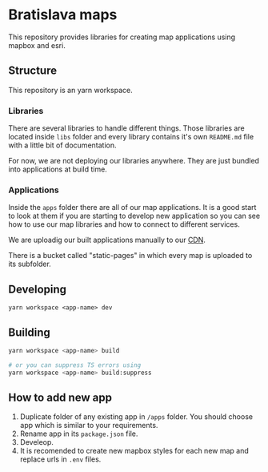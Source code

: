 # Bratislava maps

This repository provides libraries for creating map applications using mapbox and esri.

## Structure

This repository is an yarn workspace.

### Libraries

There are several libraries to handle different things. Those libraries are located inside `libs` folder and every library contains it's own `README.md` file with a little bit of documentation.

For now, we are not deploying our libraries anywhere. They are just bundled into applications at build time.

### Applications

Inside the `apps` folder there are all of our map applications. It is a good start to look at them if you are starting to develop new application so you can see how to use our map libraries and how to connect to different services.

We are uploadig our built applications manually to our [CDN](https://cdn.bratislava.sk/buckets/static-pages/browse).

There is a bucket called "static-pages" in which every map is uploaded to its subfolder.

## Developing

```
yarn workspace <app-name> dev
```

## Building

```bash
yarn workspace <app-name> build

# or you can suppress TS errors using
yarn workspace <app-name> build:suppress
```

## How to add new app

1. Duplicate folder of any existing app in `/apps` folder. You should choose app which is similar to your requirements.
3. Rename app in its `package.json` file.
6. Develeop.
7. It is recomended to create new mapbox styles for each new map and replace urls in `.env` files.
